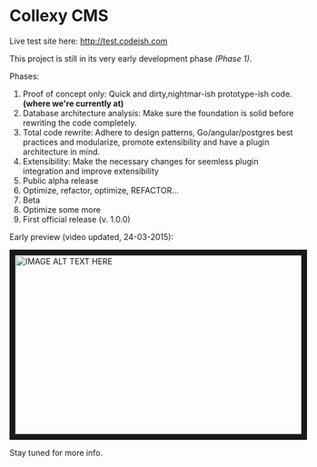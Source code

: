 # Collexy CMS

Live test site here: <a href="http://test.codeish.com" rel="nofollow">http://test.codeish.com</a>

This project is still in its very early development phase <i>(Phase 1)</i>.

Phases:

1. Proof of concept only: Quick and dirty,nightmar-ish prototype-ish code. <strong>(where we're currently at)</strong>
2. Database architecture analysis: Make sure the foundation is solid before rewriting the code completely.
3. Total code rewrite: Adhere to design patterns, Go/angular/postgres best practices and modularize, promote extensibility and have a plugin architecture in mind.
4. Extensibility: Make the necessary changes for seemless plugin integration and improve extensibility 
5. Public alpha release
6. Optimize, refactor, optimize, REFACTOR...
7. Beta
8. Optimize some more
9. First official release (v. 1.0.0)

Early preview (video updated, 24-03-2015):

<a href="http://www.youtube.com/watch?feature=player_embedded&v=P1XyKQumd9k
" target="_blank"><img src="http://img.youtube.com/vi/P1XyKQumd9k/maxresdefault.jpg" 
alt="IMAGE ALT TEXT HERE" width="560" height="315" border="10" /></a>

Stay tuned for more info.

